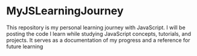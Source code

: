 # MyJSLearningJourney
 This repository is my personal learning journey with JavaScript. I will be posting the code I learn while studying JavaScript concepts, tutorials, and projects. It serves as a documentation of my progress and a reference for future learning
